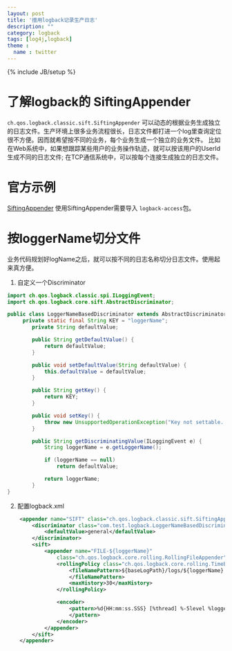 ```yaml
---
layout: post
title: '擅用logback记录生产日志'
description: ""
category: logback
tags: [log4j,logback]
theme :
  name : twitter
---
```

{% include JB/setup %}

# 了解logback的 SiftingAppender
`ch.qos.logback.classic.sift.SiftingAppender` 可以动态的根据业务生成独立的日志文件。生产环境上很多业务流程很长，日志文件都打进一个log里查询定位很不方便。因而就希望按不同的业务，每个业务生成一个独立的业务文件。
比如在Web系统中，如果想跟踪某些用户的业务操作轨迹，就可以按该用户的UserId生成不同的日志文件; 在TCP通信系统中，可以按每个连接生成独立的日志文件。

# 官方示例
[SiftingAppender](http://logback.qos.ch/manual/appenders.html)
使用SiftingAppender需要导入 ` logback-access `包。 

# 按loggerName切分文件
业务代码规划好logName之后，就可以按不同的日志名称切分日志文件。使用起来真方便。

1. 自定义一个Discriminator

```java
import ch.qos.logback.classic.spi.ILoggingEvent;
import ch.qos.logback.core.sift.AbstractDiscriminator;

public class LoggerNameBasedDiscriminator extends AbstractDiscriminator<ILoggingEvent> {
	 private static final String KEY = "loggerName";
	    private String defaultValue;

	    public String getDefaultValue() {
	        return defaultValue;
	    }

	    public void setDefaultValue(String defaultValue) {
	        this.defaultValue = defaultValue;
	    }

	    public String getKey() {
	        return KEY;
	    }

	    public void setKey() {
	        throw new UnsupportedOperationException("Key not settable. Using " + KEY);
	    }

	    public String getDiscriminatingValue(ILoggingEvent e) {
	        String loggerName = e.getLoggerName();

	        if (loggerName == null)
	            return defaultValue;

	        return loggerName;
	    }
}
```

2. 配置logback.xml

```xml
	<appender name="SIFT" class="ch.qos.logback.classic.sift.SiftingAppender">
		<discriminator class="com.test.logback.LoggerNameBasedDiscriminator">
			<defaultValue>general</defaultValue>
		</discriminator>
		<sift>
			<appender name="FILE-${loggerName}"
				class="ch.qos.logback.core.rolling.RollingFileAppender">
				<rollingPolicy class="ch.qos.logback.core.rolling.TimeBasedRollingPolicy">
					<fileNamePattern>${baseLogPath}/logs/${loggerName}.%d{yyyy-MM-dd}.log.gz
					</fileNamePattern>
					<maxHistory>30</maxHistory>
				</rollingPolicy>

				<encoder>
					<pattern>%d{HH:mm:ss.SSS} [%thread] %-5level %logger{36} - %msg%n
					</pattern>
				</encoder>
			</appender>
		</sift>
	</appender>
```





